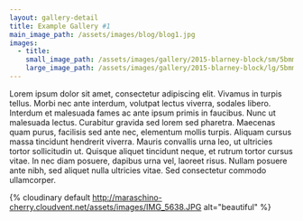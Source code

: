 ```yaml
---
layout: gallery-detail
title: Example Gallery #1
main_image_path: /assets/images/blog/blog1.jpg
images:
  - title:
    small_image_path: /assets/images/gallery/2015-blarney-block/sm/5bmmo-3343.jpg
    large_image_path: /assets/images/gallery/2015-blarney-block/lg/5bmmo-3343.jpg
---
```


Lorem ipsum dolor sit amet, consectetur adipiscing elit. Vivamus in turpis tellus. Morbi nec ante interdum, volutpat lectus viverra, sodales libero. Interdum et malesuada fames ac ante ipsum primis in faucibus. Nunc ut malesuada lectus. Curabitur gravida sed lorem sed pharetra. Maecenas quam purus, facilisis sed ante nec, elementum mollis turpis. Aliquam cursus massa tincidunt hendrerit viverra. Mauris convallis urna leo, ut ultricies tortor sollicitudin ut. Quisque aliquet tincidunt neque, et rutrum tortor cursus vitae. In nec diam posuere, dapibus urna vel, laoreet risus. Nullam posuere ante nibh, sed aliquet nulla ultricies vitae. Sed consectetur commodo ullamcorper.

{% cloudinary default http://maraschino-cherry.cloudvent.net/assets/images/IMG_5638.JPG alt="beautiful" %}